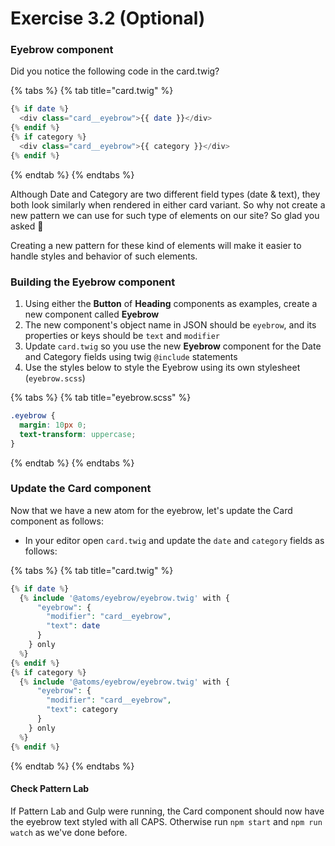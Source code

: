 # Exercise 3.2 \(Optional\)

### Eyebrow component

Did you notice the following code in the card.twig?

{% tabs %}
{% tab title="card.twig" %}
```php
{% if date %}
  <div class="card__eyebrow">{{ date }}</div>
{% endif %}
{% if category %}
  <div class="card__eyebrow">{{ category }}</div>
{% endif %}
```
{% endtab %}
{% endtabs %}

Although Date and Category are two different field types \(date & text\), they both look similarly when rendered in either card variant.  So why not create a new pattern we can use for such type of elements on our site?  So glad you asked 🙌

Creating a new pattern for these kind of elements will make it easier to handle styles and behavior of such elements. 

### Building the Eyebrow component

1. Using either the **Button** of **Heading** components as examples, create a new component called **Eyebrow**
2. The new component's object name in JSON should be `eyebrow`, and its properties or keys should be `text` and `modifier` 
3. Update `card.twig` so you use the new **Eyebrow** component for the Date and Category fields using twig `@include` statements
4. Use the styles below to style the Eyebrow using its own stylesheet \(`eyebrow.scss`\)

{% tabs %}
{% tab title="eyebrow.scss" %}
```css
.eyebrow {
  margin: 10px 0;
  text-transform: uppercase;
}
```
{% endtab %}
{% endtabs %}

### Update the Card component

Now that we have a new atom for the eyebrow, let's update the Card component as follows:

* In your editor open `card.twig` and update the `date` and `category` fields as follows:

{% tabs %}
{% tab title="card.twig" %}
```php
{% if date %}
  {% include '@atoms/eyebrow/eyebrow.twig' with {
      "eyebrow": {
        "modifier": "card__eyebrow",
        "text": date
      }
    } only
  %}
{% endif %}
{% if category %}
  {% include '@atoms/eyebrow/eyebrow.twig' with {
      "eyebrow": {
        "modifier": "card__eyebrow",
        "text": category
      }
    } only
  %}
{% endif %}
```
{% endtab %}
{% endtabs %}

#### Check Pattern Lab

If Pattern Lab and Gulp were running, the Card component should now have the eyebrow text styled with all CAPS.  Otherwise run `npm start` and `npm run watch` as we've done before.

